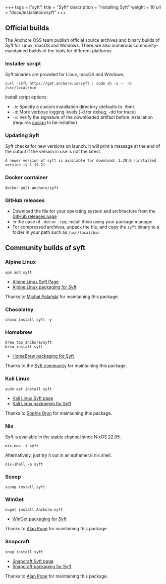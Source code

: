 +++
tags = ['syft']
title = "Syft"
description = "Installing Syft"
weight = 10
url = "docs/installation/syft"
+++

## Official builds

The Anchore OSS team publish official source archives and binary builds of Syft for Linux, macOS and Windows. There are also numerous community-maintained builds of the tools for different platforms.

### Installer script

Syft binaries are provided for Linux, macOS and Windows.

```
curl -sSfL https://get.anchore.io/syft | sudo sh -s -- -b /usr/local/bin
```

Install script options:

- `-b`: Specify a custom installation directory (defaults to ./bin)
- `-d`: More verbose logging levels (-d for debug, -dd for trace)
- `-v`: Verify the signature of the downloaded artifact before installation (requires [cosign](https://github.com/sigstore/cosign) to be installed)

### Updating Syft

Syft checks for new versions on launch. It will print a message at the end of the output if the version in use is not the latest.

```
A newer version of syft is available for download: 1.20.0 (installed version is 1.19.2)
```

### Docker container

```
docker pull anchore/syft
```

### GitHub releases

- Download the file for your operating system and architecture from the [GitHub releases page](https://github.com/anchore/syft/releases)
- In the case of `.deb` or `.rpm`, install them using your package manager
- For compressed archives, unpack the file, and copy the `syft` binary to a folder in your path such as `/usr/local/bin`

## Community builds of syft

### Alpine Linux

```
apk add syft
```

- [Alpine Linux Syft Page](https://pkgs.alpinelinux.org/packages?name=syft)
- [Alpine Linux packaging for Syft](https://git.alpinelinux.org/aports/tree/community/syft)

Thanks to [Michał Polański](https://pkgs.alpinelinux.org/packages?name=&branch=edge&repo=&arch=&maintainer=Micha%C5%82%20Pola%C5%84ski) for maintaining this package.

### Chocolatey

```
choco install syft -y
```

### Homebrew

```
brew tap anchore/syft
brew install syft
```

- [HomeBrew packaging for Syft](https://github.com/anchore/homebrew-syft)

Thanks to the [Syft community](https://github.com/anchore/homebrew-syft/graphs/contributors) for maintaining this package.

### Kali Linux

```
sudo apt install syft
```

- [Kali Linux Syft page](https://www.kali.org/tools/syft/)
- [Kali Linux packaging for Syft](https://gitlab.com/kalilinux/packages/syft)

Thanks to [Sophie Brun](https://gitlab.com/sophiebrun) for maintaining this package.

### Nix

Syft is available in the [stable channel](https://search.nixos.org/packages?channel=25.05&show=syft&query=syft) since NixOS 22.05.

```
nix-env -i syft
```

Alternatively, just try it out in an ephemeral nix shell.

```
nix-shell -p syft
```

### Scoop

```
scoop install syft
```

### WinGet

```
nuget install Anchore.syft
```

- [WinGet packaging for Syft](https://github.com/microsoft/winget-pkgs/tree/master/manifests/a/Anchore/Syft)

Thanks to [Alan Pope](https://github.com/popey) for maintaining this package.

### Snapcraft

```
snap install syft
```

- [Snapcraft Syft page](https://snapcraft.io/syft)
- [Snapcraft packaging for Syft](https://github.com/popey/syft-snap)

Thanks to [Alan Pope](https://github.com/popey) for maintaining this package.
